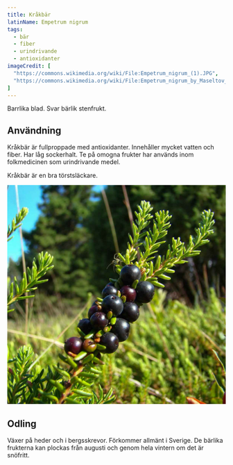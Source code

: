 ```yaml
---
title: Kråkbär
latinName: Empetrum nigrum
tags:
  - bär
  - fiber
  - urindrivande
  - antioxidanter
imageCredit: [
  "https://commons.wikimedia.org/wiki/File:Empetrum_nigrum_(1).JPG",
  "https://commons.wikimedia.org/wiki/File:Empetrum_nigrum_by_Maseltov_2.jpg"
]
---
```



Barrlika blad. Svar bärlik stenfrukt.

## Användning

Kråkbär är fullproppade med antioxidanter. Innehåller mycket vatten och fiber. Har låg sockerhalt. Te på omogna frukter har används inom folkmedicinen som urindrivande medel.

Kråkbär är en bra törstsläckare.

![](/static/img/empetrum-nigrum-2.jpg)

## Odling

Växer på heder och i bergsskrevor. Förkommer allmänt i Sverige. De bärlika frukterna kan plockas från augusti och genom hela vintern om det är snöfritt.
